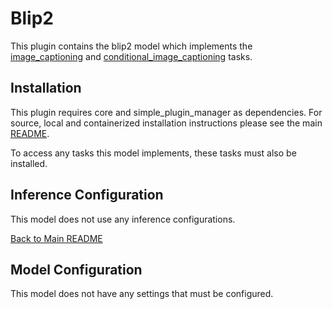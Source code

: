 # Blip2
This plugin contains the blip2 model which implements the [image_captioning](../image_captioning/README.md) and [conditional_image_captioning](../conditional_image_captioning/README.md) tasks.

## Installation

This plugin requires core and simple_plugin_manager as dependencies. For source, local and containerized installation instructions please see the main [README](../../README.md).

To access any tasks this model implements, these tasks must also be installed.


## Inference Configuration

This model does not use any inference configurations.

[Back to Main README](../../README.md)

## Model Configuration

This model does not have any settings that must be configured.
